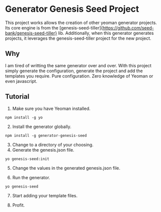 # Generator Genesis Seed Project

This project works allows the creation of other yeoman generator projects. Its core engine is from the [genesis-seed-tiller]{https://github.com/seed-bank/genesis-seed-tiller} lib. Additionally, when this generator generates projects, it leverages the genesis-seed-tiller project for the new project.

## Why

I am tired of writting the same generator over and over. With this project simply generate the configuration, generate the project and add the templates you require. Pure configuration. Zero knowledge of Yeoman or even javascript.

## Tutorial

1. Make sure you have Yeoman installed.
```
npm install -g yo
```

2. Install the generator globally.
```
npm install -g generator-genesis-seed
```

3. Change to a directory of your choosing. 
4. Generate the genesis.json file.
```
yo genesis-seed:init
``` 

5. Change the values in the generated genesis.json file.

6. Run the generator.
```
yo genesis-seed
```

7. Start adding your template files.

8. Profit.
